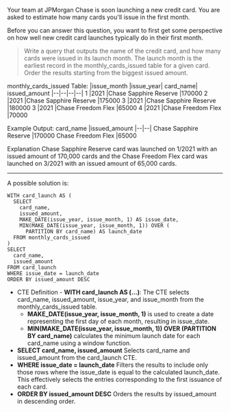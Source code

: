 Your team at JPMorgan Chase is soon launching a new credit card. You are asked to estimate how many cards you'll issue in the first month.

Before you can answer this question, you want to first get some perspective on how well new credit card launches typically do in their first month.

>Write a query that outputs the name of the credit card, and how many cards were issued in its launch month. The launch month is the earliest record in the monthly_cards_issued table for a given card. Order the results starting from the biggest issued amount.

monthly_cards_issued Table:
|issue_month	|issue_year|	card_name|	issued_amount
|--|--|--|--|
1	|2021	|Chase Sapphire Reserve	|170000
2	|2021	|Chase Sapphire Reserve	|175000
3	|2021	|Chase Sapphire Reserve	|180000
3	|2021	|Chase Freedom Flex	|65000
4	|2021	|Chase Freedom Flex	|70000

Example Output:
card_name	|issued_amount
|--|--|
Chase Sapphire Reserve	|170000
Chase Freedom Flex	|65000


Explanation
Chase Sapphire Reserve card was launched on 1/2021 with an issued amount of 170,000 cards and the Chase Freedom Flex card was launched on 3/2021 with an issued amount of 65,000 cards.


***

A possible solution is:
```
WITH card_launch AS ( 
  SELECT 
    card_name,
    issued_amount,
    MAKE_DATE(issue_year, issue_month, 1) AS issue_date,
    MIN(MAKE_DATE(issue_year, issue_month, 1)) OVER (
      PARTITION BY card_name) AS launch_date
  FROM monthly_cards_issued
)
SELECT 
  card_name,
  issued_amount
FROM card_launch
WHERE issue_date = launch_date
ORDER BY issued_amount DESC
```

* CTE Definition - **WITH card_launch AS (...)**:
The CTE selects card_name, issued_amount, issue_year, and issue_month from the monthly_cards_issued table.
    * **MAKE_DATE(issue_year, issue_month, 1)** is used to create a date representing the first day of each month, resulting in issue_date.
    * **MIN(MAKE_DATE(issue_year, issue_month, 1)) OVER (PARTITION BY card_name)** calculates the minimum launch date for each card_name using a window function.
* **SELECT card_name, issued_amount**
Selects card_name and issued_amount from the card_launch CTE.
* **WHERE issue_date = launch_date**
Filters the results to include only those rows where the issue_date is equal to the calculated launch_date. This effectively selects the entries corresponding to the first issuance of each card.
* **ORDER BY issued_amount DESC**
Orders the results by issued_amount in descending order.